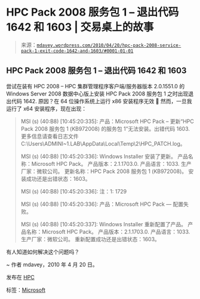 <!--yml

类别：未分类

日期：2024 年 05 月 18 日，06:13:19

-->

# HPC Pack 2008 服务包 1 – 退出代码 1642 和 1603 | 交易桌上的故事

> 来源：[`mdavey.wordpress.com/2010/04/20/hpc-pack-2008-service-pack-1-exit-code-1642-and-1603/#0001-01-01`](https://mdavey.wordpress.com/2010/04/20/hpc-pack-2008-service-pack-1-exit-code-1642-and-1603/#0001-01-01)

## HPC Pack 2008 服务包 1 – 退出代码 1642 和 1603

尝试在装有 HPC 2008 – HPC 集群管理程序客户端/服务器版本 2.0.1551.0 的 Windows Server 2008 数据中心版上安装 HPC Pack 2008 服务包 1 之时出现退出代码 1642\. 原因？在 64 位操作系统上运行 x86 安装程序无效 🙂 然而，一旦我运行了 x64 安装程序，现在出现：

> MSI (s) (40:B8) [10:45:20:335]: 产品：Microsoft HPC Pack – 更新“HPC Pack 2008 服务包 1 (KB972008) 的服务包 1”无法安装。出错代码 1603\. 更多信息请查看日志文件 C:\Users\ADMINI~1.LAB\AppData\Local\Temp\2\HPC_PATCH.log。
> 
> MSI (s) (40:B8) [10:45:20:336]: Windows Installer 安装了更新。 产品名称：Microsoft HPC Pack。 产品版本：2.1.1703.0\. 产品语言：1033\. 生产厂家：微软公司。 更新名称：HPC Pack 2008 服务包 1 (KB972008)。 安装成功还是出错状态：1603。
> 
> MSI (s) (40:B8) [10:45:20:336]: 注：1: 1729
> 
> MSI (s) (40:B8) [10:45:20:336]: 产品：Microsoft HPC Pack — 配置失败。
> 
> MSI (s) (40:B8) [10:45:20:337]: Windows Installer 重新配置了产品。 产品名称：Microsoft HPC Pack。 产品版本：2.1.1703.0\. 产品语言：1033\. 生产厂家：微软公司。 重新配置成功还是出错状态：1603。

有人知道如何解决这个问题吗？

~ 作者 mdavey，2010 年 4 月 20 日。

发布在 [HPC](https://mdavey.wordpress.com/category/hpc/)

标签：[Microsoft](https://mdavey.wordpress.com/tag/microsoft/)
